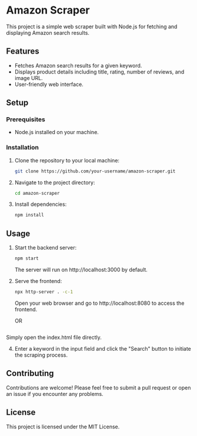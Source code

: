 # Amazon Scraper

This project is a simple web scraper built with Node.js for fetching and displaying Amazon search results.

## Features

- Fetches Amazon search results for a given keyword.
- Displays product details including title, rating, number of reviews, and image URL.
- User-friendly web interface.

## Setup

### Prerequisites

- Node.js installed on your machine.

### Installation

1. Clone the repository to your local machine:

   ```bash
   git clone https://github.com/your-username/amazon-scraper.git
   ```

2. Navigate to the project directory:

   ```bash
   cd amazon-scraper
   ```

3. Install dependencies:

   ```bash
   npm install
   ```

## Usage

1. Start the backend server:

   ```bash
   npm start
   ```

   The server will run on http://localhost:3000 by default.

2. Serve the frontend:

   ```bash
   npx http-server . -c-1
   ```

   Open your web browser and go to http://localhost:8080 to access the frontend.

   OR
   ```bash
Simply open the index.html file directly.

4. Enter a keyword in the input field and click the "Search" button to initiate the scraping process.

## Contributing

Contributions are welcome! Please feel free to submit a pull request or open an issue if you encounter any problems.

## License

This project is licensed under the MIT License.
